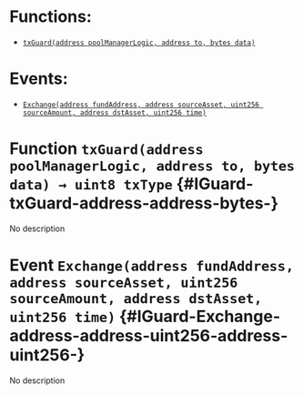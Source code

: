 

# Functions:
- [`txGuard(address poolManagerLogic, address to, bytes data)`](#IGuard-txGuard-address-address-bytes-)

# Events:
- [`Exchange(address fundAddress, address sourceAsset, uint256 sourceAmount, address dstAsset, uint256 time)`](#IGuard-Exchange-address-address-uint256-address-uint256-)

# Function `txGuard(address poolManagerLogic, address to, bytes data) → uint8 txType` {#IGuard-txGuard-address-address-bytes-}
No description

# Event `Exchange(address fundAddress, address sourceAsset, uint256 sourceAmount, address dstAsset, uint256 time)` {#IGuard-Exchange-address-address-uint256-address-uint256-}
No description
